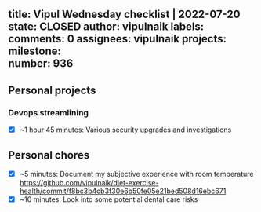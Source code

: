 title:	Vipul Wednesday checklist | 2022-07-20
state:	CLOSED
author:	vipulnaik
labels:	
comments:	0
assignees:	vipulnaik
projects:	
milestone:	
number:	936
--
## Personal projects

### Devops streamlining

- [x] ~1 hour 45 minutes: Various security upgrades and investigations

## Personal chores

- [x] ~5 minutes: Document my subjective experience with room temperature https://github.com/vipulnaik/diet-exercise-health/commit/f8bc3b4cb3f30e6b50fe05e21bed508d16ebc671
- [x] ~10 minutes: Look into some potential dental care risks 

